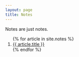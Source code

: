 ```yaml
---
layout: page
title: Notes
---
```


<p>
	Notes are just notes.
</p>

<ol>
{% for article in site.notes %}
<li>
  <a href="{{ site.baseurl }}{{ article.url }}">{{ article.title }}</a>
</li>
{% endfor %}
</ol>
